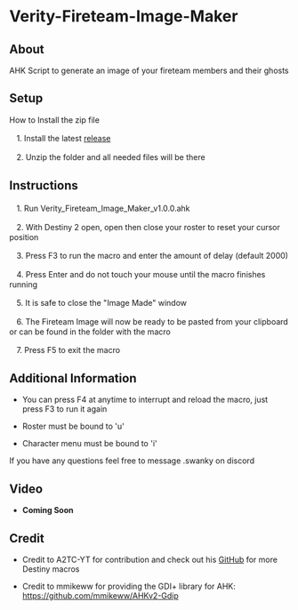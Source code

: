 
# Verity-Fireteam-Image-Maker

## About
AHK Script to generate an image of your fireteam members and their ghosts

## Setup
How to Install the zip file
    
 ㅤ1. Install the latest [release](https://github.com/SwankyT1ger/Verity-Fireteam-Image-Maker/releases)

 ㅤ2. Unzip the folder and all needed files will be there
## Instructions
 ㅤ1. Run Verity_Fireteam_Image_Maker_v1.0.0.ahk

 ㅤ2. With Destiny 2 open, open then close your roster to reset your cursor position

 ㅤ3. Press F3 to run the macro and enter the amount of delay (default 2000)

 ㅤ4. Press Enter and do not touch your mouse until the macro finishes running

 ㅤ5. It is safe to close the "Image Made" window

 ㅤ6. The Fireteam Image will now be ready to be pasted from your clipboard or can be found in the folder with the macro

 ㅤ7. Press F5 to exit the macro

## Additional Information
- You can press F4 at anytime to interrupt and reload the macro, just press F3 to run it again

- Roster must be bound to 'u'

- Character menu must be bound to 'i'

If you have any questions feel free to message .swanky on discord

## Video
- **Coming Soon**

## Credit
- Credit to A2TC-YT for contribution and check out his [GitHub](https://github.com/A2TC-YT) for more Destiny macros

- Credit to mmikeww for providing the GDI+ library for AHK: https://github.com/mmikeww/AHKv2-Gdip
